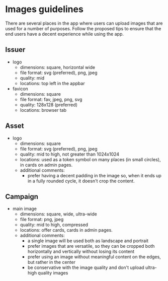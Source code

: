 # Images guidelines

There are several places in the app where users can upload images that are used for a number of purposes. Follow the proposed tips to ensure that the end users have a decent experience while using the app.

## Issuer

- logo
  - dimensions: square, horizontal wide
  - file format: svg (preferred), png, jpeg
  - quality: mid
  - locations: top left in the appbar
- favicon
  - dimensions: square
  - file format: fav, jpeg, png, svg
  - quality: 128x128 (preferred)
  - locations: browser tab

## Asset

- logo
  - dimensions: square
  - file format: svg (preferred), png, jpeg
  - quality: mid to high, not greater than 1024x1024
  - locations: used as a token symbol on many places (in small circles), in cards on admin pages.
  - additional comments:
    - prefer having a decent padding in the image so, when it ends up in a fully rounded cycle, it doesn't crop the content.

## Campaign

- main image
  - dimensions: square, wide, ultra-wide
  - file format: png, jpeg
  - quality: mid to high, compressed
  - locations: offer cards, cards in admin pages.
  - additional comments:
    - a single image will be used both as landscape and portrait
    - prefer images that are versatile, so they can be cropped both horizontally and vertically without losing its content
    - prefer using an image without meaningful content on the edges, but rather in the center
    - be conservative with the image quality and don't upload ultra-high quality images
